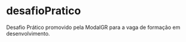 # desafioPratico
Desafio Prático promovido pela ModalGR para a vaga de formação em desenvolvimento.
